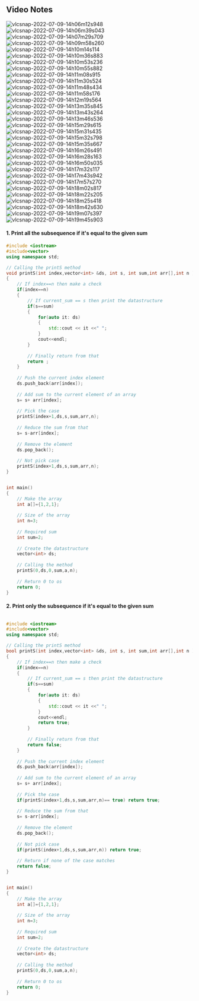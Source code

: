 ## Video Notes

![vlcsnap-2022-07-09-14h06m12s948](https://user-images.githubusercontent.com/37560890/178105062-3d2b89e3-5e6c-4061-b3aa-3488235a8c70.png)
![vlcsnap-2022-07-09-14h06m39s043](https://user-images.githubusercontent.com/37560890/178105068-0597d488-bd1c-4b8c-9899-cc902ae44f61.png)
![vlcsnap-2022-07-09-14h07m29s709](https://user-images.githubusercontent.com/37560890/178105070-af45bdd7-ebc0-49c8-bd8e-acfec97b3d7e.png)
![vlcsnap-2022-07-09-14h09m58s260](https://user-images.githubusercontent.com/37560890/178105073-56479fcb-562d-4960-a17c-6ab44b15ba97.png)
![vlcsnap-2022-07-09-14h10m14s114](https://user-images.githubusercontent.com/37560890/178105075-3fa61537-5bc6-418e-bacb-86f93030fb0a.png)
![vlcsnap-2022-07-09-14h10m36s883](https://user-images.githubusercontent.com/37560890/178105079-84e451c1-572d-4f69-8db7-2739c9fd6098.png)
![vlcsnap-2022-07-09-14h10m53s236](https://user-images.githubusercontent.com/37560890/178105081-638a7740-0d6a-4029-976c-840bd98df5c0.png)
![vlcsnap-2022-07-09-14h10m55s882](https://user-images.githubusercontent.com/37560890/178105083-b833ccc5-76f3-4c50-9853-37b7d62c5617.png)
![vlcsnap-2022-07-09-14h11m08s915](https://user-images.githubusercontent.com/37560890/178105085-46acae99-8afe-4301-90d0-bfc63892e48b.png)
![vlcsnap-2022-07-09-14h11m30s524](https://user-images.githubusercontent.com/37560890/178105087-8d75d425-9404-43b3-88a0-c4a733f5c9e4.png)
![vlcsnap-2022-07-09-14h11m48s434](https://user-images.githubusercontent.com/37560890/178105088-af17bf6a-6f26-48cd-9c32-8fd294432508.png)
![vlcsnap-2022-07-09-14h11m58s176](https://user-images.githubusercontent.com/37560890/178105089-d466c5be-d98d-41b6-8509-896b34633c01.png)
![vlcsnap-2022-07-09-14h12m19s564](https://user-images.githubusercontent.com/37560890/178105090-7dd39fa6-e6d9-4fad-954d-25237dbfee4a.png)
![vlcsnap-2022-07-09-14h13m35s845](https://user-images.githubusercontent.com/37560890/178105092-f16efdba-8ef4-4c08-b815-62824612d7dc.png)
![vlcsnap-2022-07-09-14h13m43s264](https://user-images.githubusercontent.com/37560890/178105093-809acb6c-77dd-4f54-a278-7f8a4e7c91cc.png)
![vlcsnap-2022-07-09-14h13m46s536](https://user-images.githubusercontent.com/37560890/178105096-2c887f87-ab5e-4c06-8d7a-15a43ff4182e.png)
![vlcsnap-2022-07-09-14h15m29s615](https://user-images.githubusercontent.com/37560890/178105097-4a120c28-6ec0-4895-b38c-eb67e51e7eac.png)
![vlcsnap-2022-07-09-14h15m31s435](https://user-images.githubusercontent.com/37560890/178105098-8ac089b4-76be-4a7a-ba1f-79d7a77ed272.png)
![vlcsnap-2022-07-09-14h15m32s798](https://user-images.githubusercontent.com/37560890/178105099-6cbc50f7-46b5-4546-b2af-030aec7dafdc.png)
![vlcsnap-2022-07-09-14h15m35s667](https://user-images.githubusercontent.com/37560890/178105100-8f085879-d5d5-4c2e-85a8-6c0c786bb09d.png)
![vlcsnap-2022-07-09-14h16m26s491](https://user-images.githubusercontent.com/37560890/178105101-96d2e7c8-ac98-4456-815c-0dc51ae38d69.png)
![vlcsnap-2022-07-09-14h16m28s163](https://user-images.githubusercontent.com/37560890/178105103-a129dc36-43df-474a-acb9-fe4e3c3b60ec.png)
![vlcsnap-2022-07-09-14h16m50s035](https://user-images.githubusercontent.com/37560890/178105106-c491200d-ea6e-4d82-9c55-bb32ec489058.png)
![vlcsnap-2022-07-09-14h17m32s117](https://user-images.githubusercontent.com/37560890/178105108-87421451-8a7f-4a4b-b573-4165de6a302f.png)
![vlcsnap-2022-07-09-14h17m43s942](https://user-images.githubusercontent.com/37560890/178105109-762935e7-95c6-4702-a559-3f0e0256f6ef.png)
![vlcsnap-2022-07-09-14h17m57s270](https://user-images.githubusercontent.com/37560890/178105110-0142241f-4298-4784-afca-206706e764f6.png)
![vlcsnap-2022-07-09-14h18m02s817](https://user-images.githubusercontent.com/37560890/178105111-7e515f09-c6fe-4f6d-a4ed-7424c8dd344e.png)
![vlcsnap-2022-07-09-14h18m22s205](https://user-images.githubusercontent.com/37560890/178105114-0605b05f-aff7-4961-a8a7-a4fbf0a3af22.png)
![vlcsnap-2022-07-09-14h18m25s418](https://user-images.githubusercontent.com/37560890/178105115-c164bbf6-8426-43e2-9bc2-06985020631b.png)
![vlcsnap-2022-07-09-14h18m42s630](https://user-images.githubusercontent.com/37560890/178105116-ef29e7ae-27b4-4a6c-b737-e42d82fbe500.png)
![vlcsnap-2022-07-09-14h19m07s397](https://user-images.githubusercontent.com/37560890/178105117-8b85aad0-6e2d-401d-b997-6c6a757e5df9.png)
![vlcsnap-2022-07-09-14h19m45s903](https://user-images.githubusercontent.com/37560890/178105118-03d10cad-5282-44f8-9b8b-dcc7e4d01364.png)

#### 1. Print all the subsequence if it's equal to the given sum 

```cpp
#include <iostream>
#include<vector>
using namespace std;

// Calling the printS method
void printS(int index,vector<int> &ds, int s, int sum,int arr[],int n )
{
    // If index==n then make a check
    if(index==n) 
    {
        // If current_sum == s then print the datastructure
        if(s==sum)
        {
            for(auto it: ds)
            {
                std::cout << it <<" ";
            }
            cout<<endl;
        }
        
        // Finally return from that
        return ;
    }
    
    // Push the current index element
    ds.push_back(arr[index]);
    
    // Add sum to the current element of an array
    s= s+ arr[index];
    
    // Pick the case
    printS(index+1,ds,s,sum,arr,n);
    
    // Reduce the sum from that
    s= s-arr[index];
    
    // Remove the element
    ds.pop_back();
    
    // Not pick case
    printS(index+1,ds,s,sum,arr,n);
}


int main()
{
    // Make the array
    int a[]={1,2,1};
    
    // Size of the array
    int n=3;
    
    // Required sum
    int sum=2;
    
    // Create the datastructure
    vector<int> ds;
    
    // Calling the method
    printS(0,ds,0,sum,a,n);
    
    // Return 0 to os
    return 0;
}
```


#### 2. Print only the subsequence if it's equal to the given sum 

```cpp

#include <iostream>
#include<vector>
using namespace std;

// Calling the printS method
bool printS(int index,vector<int> &ds, int s, int sum,int arr[],int n )
{
    // If index==n then make a check
    if(index==n) 
    {
        // If current_sum == s then print the datastructure
        if(s==sum)
        {
            for(auto it: ds)
            {
                std::cout << it <<" ";
            }
            cout<<endl;
            return true;
        }
        
        // Finally return from that
        return false;
    }
    
    // Push the current index element
    ds.push_back(arr[index]);
    
    // Add sum to the current element of an array
    s= s+ arr[index];
    
    // Pick the case
    if(printS(index+1,ds,s,sum,arr,n)== true) return true;
    
    // Reduce the sum from that
    s= s-arr[index];
    
    // Remove the element
    ds.pop_back();
    
    // Not pick case
    if(printS(index+1,ds,s,sum,arr,n)) return true;
    
    // Return if none of the case matches
    return false;
}


int main()
{
    // Make the array
    int a[]={1,2,1};
    
    // Size of the array
    int n=3;
    
    // Required sum
    int sum=2;
    
    // Create the datastructure
    vector<int> ds;
    
    // Calling the method
    printS(0,ds,0,sum,a,n);
    
    // Return 0 to os
    return 0;
}

```
